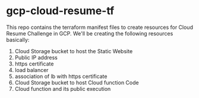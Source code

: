 # gcp-cloud-resume-tf
This repo contains the terraform manifest files to create resources for Cloud Resume Challenge in GCP.
We'll be creating the following resources basically:

1) Cloud Storage bucket to host the Static Website
2) Public IP address
3) https certificate
4) load balancer
5) association of lb with https certificate
6) Cloud Storage bucket to host Cloud function Code
7) Cloud function and its public execution